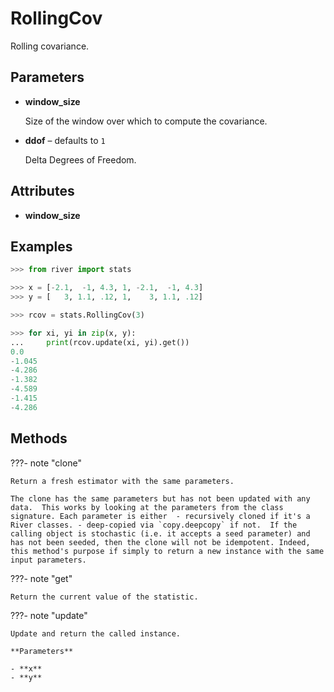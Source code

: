 # RollingCov

Rolling covariance.



## Parameters

- **window_size**

    Size of the window over which to compute the covariance.

- **ddof** – defaults to `1`

    Delta Degrees of Freedom.


## Attributes

- **window_size**


## Examples

```python
>>> from river import stats

>>> x = [-2.1,  -1, 4.3, 1, -2.1,  -1, 4.3]
>>> y = [   3, 1.1, .12, 1,    3, 1.1, .12]

>>> rcov = stats.RollingCov(3)

>>> for xi, yi in zip(x, y):
...     print(rcov.update(xi, yi).get())
0.0
-1.045
-4.286
-1.382
-4.589
-1.415
-4.286
```

## Methods

???- note "clone"

    Return a fresh estimator with the same parameters.

    The clone has the same parameters but has not been updated with any data.  This works by looking at the parameters from the class signature. Each parameter is either  - recursively cloned if it's a River classes. - deep-copied via `copy.deepcopy` if not.  If the calling object is stochastic (i.e. it accepts a seed parameter) and has not been seeded, then the clone will not be idempotent. Indeed, this method's purpose if simply to return a new instance with the same input parameters.

    
???- note "get"

    Return the current value of the statistic.

    
???- note "update"

    Update and return the called instance.

    **Parameters**

    - **x**    
    - **y**    
    
